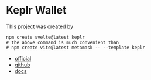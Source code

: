 # Keplr Wallet

This project was created by

```
npm create svelte@latest keplr
# the above command is much convenient than
# npm create vite@latest metamask -- --template keplr
```

- [official](https://www.keplr.app/)
- [github](https://github.com/chainapsis/keplr-wallet)
- [docs](https://docs.keplr.app/)
